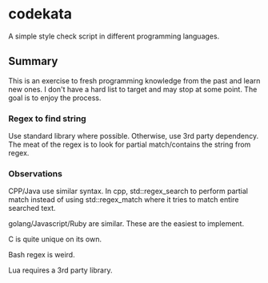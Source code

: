 # codekata

A simple style check script in different programming languages.

## Summary

This is an exercise to fresh programming knowledge from the past and learn new
ones. I don't have a hard list to target and may stop at some point. The goal
is to enjoy the process.

### Regex to find string

Use standard library where possible. Otherwise, use 3rd party dependency. The
meat of the regex is to look for partial match/contains the string from regex.

### Observations

CPP/Java use similar syntax. In cpp, std::regex_search to perform partial match
instead of using std::regex_match where it tries to match entire searched text.

golang/Javascript/Ruby are similar. These are the easiest to implement.

C is quite unique on its own.

Bash regex is weird.

Lua requires a 3rd party library.
